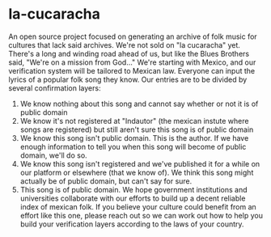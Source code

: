 # la-cucaracha
An open source project focused on generating an archive of folk music for cultures that lack said archives.
We're not sold on "la cucaracha" yet.
There's a long and winding road ahead of us, but like the Blues Brothers said, "We're on a mission from God..."
We're starting with Mexico, and our verification system will be tailored to Mexican law.
Everyone can input the lyrics of a popular folk song they know.
Our entries are to be divided by several confirmation layers:
1. We know nothing about this song and cannot say whether or not it is of public domain
2. We know it's not registered at "Indautor" (the mexican instute where songs are registered) but still aren't sure this song is of public domain
3. We know this song isn't public domain. This is the author. If we have enough information to tell you when this song will become of public domain, we'll do so.
4. We know this song isn't registered and we've published it for a while on our platform or elsewhere (that we know of). We think this song might actually be of public domain, but can't say for sure.
5. This song is of public domain.
We hope government institutions and universities collaborate with our efforts to build up a decent reliable index of mexican folk.
If you believe your culture could benefit from an effort like this one, please reach out so we can work out how to help you build your verification layers according to the laws of your country.
